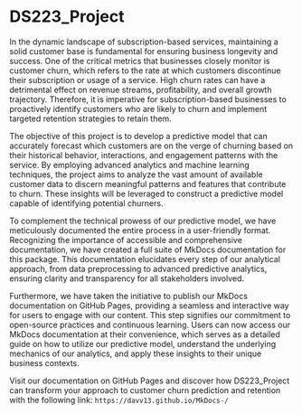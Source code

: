 # DS223_Project


In the dynamic landscape of subscription-based services, maintaining a solid customer base is fundamental for ensuring business longevity and success. One of the critical metrics that businesses closely monitor is customer churn, which refers to the rate at which customers discontinue their subscription or usage of a service. High churn rates can have a detrimental effect on revenue streams, profitability, and overall growth trajectory. Therefore, it is imperative for subscription-based businesses to proactively identify customers who are likely to churn and implement targeted retention strategies to retain them.

The objective of this project is to develop a predictive model that can accurately forecast which customers are on the verge of churning based on their historical behavior, interactions, and engagement patterns with the service. By employing advanced analytics and machine learning techniques, the project aims to analyze the vast amount of available customer data to discern meaningful patterns and features that contribute to churn. These insights will be leveraged to construct a predictive model capable of identifying potential churners.

To complement the technical prowess of our predictive model, we have meticulously documented the entire process in a user-friendly format. Recognizing the importance of accessible and comprehensive documentation, we have created a full suite of MkDocs documentation for this package. This documentation elucidates every step of our analytical approach, from data preprocessing to advanced predictive analytics, ensuring clarity and transparency for all stakeholders involved.

Furthermore, we have taken the initiative to publish our MkDocs documentation on GitHub Pages, providing a seamless and interactive way for users to engage with our content. This step signifies our commitment to open-source practices and continuous learning. Users can now access our MkDocs documentation at their convenience, which serves as a detailed guide on how to utilize our predictive model, understand the underlying mechanics of our analytics, and apply these insights to their unique business contexts.

Visit our documentation on GitHub Pages and discover how DS223_Project can transform your approach to customer churn prediction and retention with the following link: `https://davv13.github.io/MkDocs-/` 
